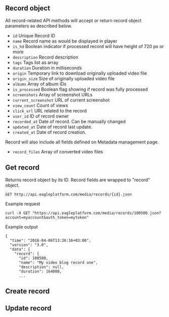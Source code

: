 ## Record object

All record-related API methods will accept or return record object parameters as described below.

* `id` Unique Record ID
* `name` Record name as would be displayed in player
* `is_hd` Boolean indicator if processed record will have height of 720 px or more
* `description` Record description
* `tags` Tags list as array
* `duration` Duration in milliseconds
* `origin` Temporary link to download originally uploaded video file
* `origin_size` Size of originally uploaded video file
* `albums` Array of album IDs
* `is_processed` Boolean flag showing if record was fully processed
* `screenshots` Array of screenshot URLs
* `current_screenshot` URL of current screenshot
* `view_count` Count of views
* `click_url` URL related to the record
* `user_id` ID of record owner
* `recorded_at` Date of record. Can be manually changed
* `updated_at` Date of record last update.
* `created_at` Date of record creation.

Record will also include all fields defined on Metadata management page.

* `record_files` Array of converted video files

## Get record

Returns record object by its ID. Record fields are wrapped to "record" object.

    GET http://api.eagleplatform.com/media/records/{id}.json

Example request

    curl -X GET "https://api.eagleplatform.com/media/records/100500.json?account=myaccount&auth_token=mytoken"

Example output

    {
      "time": "2016-04-06T13:26:16+03:00",
      "version": "3.0",
      "data": {
        "record": {
          "id": 100500,
          "name": "My video blog record one",
          "description": null,
          "duration": 164000,
          ...


## Create record

## Update record
